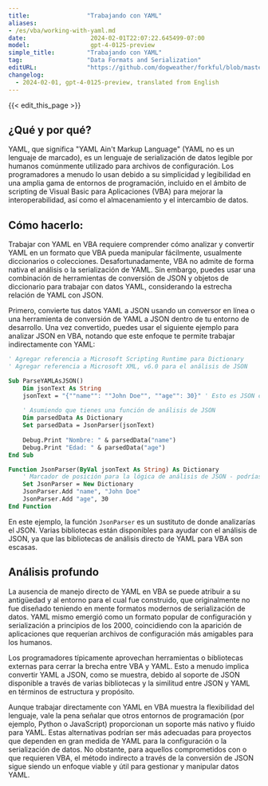 ```yaml
---
title:                "Trabajando con YAML"
aliases:
- /es/vba/working-with-yaml.md
date:                  2024-02-01T22:07:22.645499-07:00
model:                 gpt-4-0125-preview
simple_title:         "Trabajando con YAML"
tag:                  "Data Formats and Serialization"
editURL:              "https://github.com/dogweather/forkful/blob/master/content/es/vba/working-with-yaml.md"
changelog:
  - 2024-02-01, gpt-4-0125-preview, translated from English
---
```


{{< edit_this_page >}}

## ¿Qué y por qué?

YAML, que significa "YAML Ain't Markup Language" (YAML no es un lenguaje de marcado), es un lenguaje de serialización de datos legible por humanos comúnmente utilizado para archivos de configuración. Los programadores a menudo lo usan debido a su simplicidad y legibilidad en una amplia gama de entornos de programación, incluido en el ámbito de scripting de Visual Basic para Aplicaciones (VBA) para mejorar la interoperabilidad, así como el almacenamiento y el intercambio de datos.

## Cómo hacerlo:

Trabajar con YAML en VBA requiere comprender cómo analizar y convertir YAML en un formato que VBA pueda manipular fácilmente, usualmente diccionarios o colecciones. Desafortunadamente, VBA no admite de forma nativa el análisis o la serialización de YAML. Sin embargo, puedes usar una combinación de herramientas de conversión de JSON y objetos de diccionario para trabajar con datos YAML, considerando la estrecha relación de YAML con JSON.

Primero, convierte tus datos YAML a JSON usando un conversor en línea o una herramienta de conversión de YAML a JSON dentro de tu entorno de desarrollo. Una vez convertido, puedes usar el siguiente ejemplo para analizar JSON en VBA, notando que este enfoque te permite trabajar indirectamente con YAML:

```vb
' Agregar referencia a Microsoft Scripting Runtime para Dictionary
' Agregar referencia a Microsoft XML, v6.0 para el análisis de JSON

Sub ParseYAMLAsJSON()
    Dim jsonText As String
    jsonText = "{""name"": ""John Doe"", ""age"": 30}" ' Esto es JSON convertido de YAML
    
    ' Asumiendo que tienes una función de análisis de JSON
    Dim parsedData As Dictionary
    Set parsedData = JsonParser(jsonText)
    
    Debug.Print "Nombre: " & parsedData("name")
    Debug.Print "Edad: " & parsedData("age")
End Sub

Function JsonParser(ByVal jsonText As String) As Dictionary
    ' Marcador de posición para la lógica de análisis de JSON - podrías usar una biblioteca externa aquí
    Set JsonParser = New Dictionary
    JsonParser.Add "name", "John Doe"
    JsonParser.Add "age", 30
End Function
```
En este ejemplo, la función `JsonParser` es un sustituto de donde analizarías el JSON. Varias bibliotecas están disponibles para ayudar con el análisis de JSON, ya que las bibliotecas de análisis directo de YAML para VBA son escasas.

## Análisis profundo

La ausencia de manejo directo de YAML en VBA se puede atribuir a su antigüedad y al entorno para el cual fue construido, que originalmente no fue diseñado teniendo en mente formatos modernos de serialización de datos. YAML mismo emergió como un formato popular de configuración y serialización a principios de los 2000, coincidiendo con la aparición de aplicaciones que requerían archivos de configuración más amigables para los humanos.

Los programadores típicamente aprovechan herramientas o bibliotecas externas para cerrar la brecha entre VBA y YAML. Esto a menudo implica convertir YAML a JSON, como se muestra, debido al soporte de JSON disponible a través de varias bibliotecas y la similitud entre JSON y YAML en términos de estructura y propósito.

Aunque trabajar directamente con YAML en VBA muestra la flexibilidad del lenguaje, vale la pena señalar que otros entornos de programación (por ejemplo, Python o JavaScript) proporcionan un soporte más nativo y fluido para YAML. Estas alternativas podrían ser más adecuadas para proyectos que dependen en gran medida de YAML para la configuración o la serialización de datos. No obstante, para aquellos comprometidos con o que requieren VBA, el método indirecto a través de la conversión de JSON sigue siendo un enfoque viable y útil para gestionar y manipular datos YAML.
